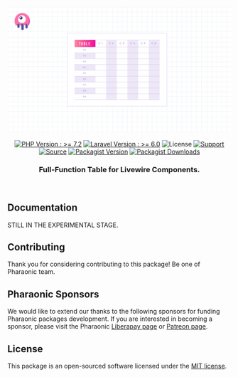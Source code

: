 <p align="center"><a href="https://pharaonic.io" target="_blank"><img src="https://raw.githubusercontent.com/Pharaonic/logos/main/livewire/table.jpg"></a></p>

<p align="center">
  <a href="https://php.net" target="_blank"><img src="https://img.shields.io/static/v1?label=PHP&message=%3E=7.2&color=blue&style=flat-square" alt="PHP Version : >= 7.2"></a>
  <a href="https://laravel.com" target="_blank"><img src="https://img.shields.io/static/v1?label=Laravel&message=%3E=6.0&color=F05340&style=flat-square" alt="Laravel Version : >= 6.0"></a>
  <img src="https://img.shields.io/static/v1?label=License&message=MIT&color=brightgreen&style=flat-square" alt="License">
  <a href="https://liberapay.com/Pharaonic" target="_blank"><img src="https://img.shields.io/liberapay/receives/Pharaonic?color=gold&label=Support&style=flat-square" alt="Support"></a>
  <br>
  <a href="https://packagist.org/packages/Pharaonic/livewire/table" target="_blank"><img src="https://img.shields.io/static/v1?label=Packagist&message=pharaonic/livewire/table&color=blue&logo=packagist&logoColor=white" alt="Source"></a>
  <a href="https://packagist.org/packages/pharaonic/livewire/table" target="_blank"><img src="https://poser.pugx.org/pharaonic/livewire/table/v" alt="Packagist Version"></a>
  <a href="https://packagist.org/packages/pharaonic/livewire/table" target="_blank"><img src="https://poser.pugx.org/pharaonic/livewire/table/downloads" alt="Packagist Downloads"></a>
</p>

<h3 align="center">Full-Function Table for Livewire Components.</h3>
<br>

## Documentation

STILL IN THE EXPERIMENTAL STAGE.

## Contributing

Thank you for considering contributing to this package! Be one of Pharaonic team.

## Pharaonic Sponsors

We would like to extend our thanks to the following sponsors for funding Pharaonic packages development. If you are interested in becoming a sponsor, please visit the Pharaonic [Liberapay page](https://en.liberapay.com/Pharaonic) or [Patreon page](https://patreon.com/Pharaonic).

## License

This package is an open-sourced software licensed under the [MIT license](https://opensource.org/licenses/MIT).

